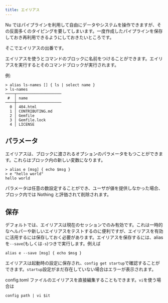```yaml
---
title: エイリアス
---
```


Nu ではパイプラインを利用して自由にデータやシステムを操作できますが、その反面多くのタイピングを要してしまいます。一度作成したパイプラインを保存しておき再利用できるようにしておきたいところです。

そこでエイリアスの出番です。

エイリアスを使うとコマンドのブロックに名前をつけることができます。エイリアスを実行するとそのコマンドブロックが実行されます。

例:

```
> alias ls-names [] { ls | select name }
> ls-names
────┬────────────────────
 #  │ name
────┼────────────────────
  0 │ 404.html
  1 │ CONTRIBUTING.md
  2 │ Gemfile
  3 │ Gemfile.lock
  4 │ LICENSE
```

## パラメータ

エイリアスは、ブロックに渡されるオプションのパラメータをもつことができます。これらはブロック内の新しい変数になります。

```
> alias e [msg] { echo $msg }
> e "hello world"
hello world
```

パラメータは任意の数設定することができ、ユーザが値を提供しなかった場合、ブロック内では Nothing と評価されて削除されます。

## 保存

デフォルトでは、エイリアスは現在のセッションでのみ有効です。これは一時的なヘルパーや新しいエイリアスをテストするのに便利ですが、エイリアスを有効に活用するには保存しておく必要があります。エイリアスを保存するには、alias を`--save`(もしくは`-s`)つきで実行します。例えば

```
alias e --save [msg] { echo $msg }
```

エイリアスは起動時の設定に保存され、`config get startup`で確認することができます。`startup`設定がまだ存在していない場合はエラーが表示されます。

config.toml ファイルのエイリアスを直接編集することもできます。`vi`を使う場合は

```
config path | vi $it
```
